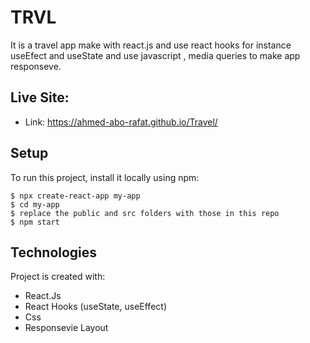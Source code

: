 # TRVL
It is a travel app make with react.js and use react hooks for instance useEfect and useState and use javascript , media queries to make app responseve.

## Live Site:  
   - Link: https://ahmed-abo-rafat.github.io/Travel/

## Setup
To run this project, install it locally using npm:

```
$ npx create-react-app my-app
$ cd my-app
$ replace the public and src folders with those in this repo
$ npm start
```

## Technologies
Project is created with:
   - React.Js
   - React Hooks (useState, useEffect)
   - Css
   - Responsevie Layout

